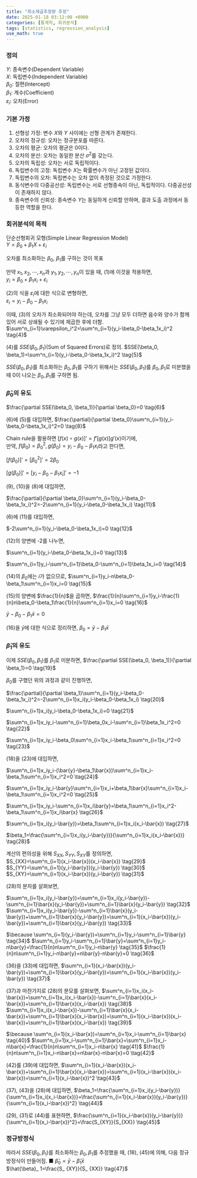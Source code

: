 ```yaml
---
title: "최소제곱추정량 추정"
date: 2025-01-18 03:12:08 +0900
categories: [통계학, 회귀분석]
tags: [statistics, regression_analysis]
use_math: true
---
```


### 정의  
$Y$: 종속변수(Dependent Variable)  
$X$: 독립변수(Independent Variable)  
$\beta_0$: 절편(Intercept)  
$\beta_1$: 계수(Coefficient)  
$\varepsilon_i$: 오차(Error)  

### 기본 가정  
1. 선형성 가정: 변수 $X$와 $Y$ 사이에는 선형 관계가 존재한다.
2. 오차의 정규성: 오차는 정규분포를 따른다.
3. 오차의 평균: 오차의 평균은 0이다.
4. 오차의 분산: 오차는 동일한 분산 $\sigma^2$를 갖는다.
5. 오차의 독립성: 오차는 서로 독립적이다.
6. 독립변수의 고정: 독립변수 $X$는 확률변수가 아닌 고정된 값이다.
7. 독립변수의 오차: 독립변수는 오차 없이 측정된 것으로 가정한다.
8. 동식변수의 다중공선성: 독립변수는 서로 선형종속이 아닌, 독립적이다. 다중공선성이 존재하지 않다.
4. 종속변수의 신뢰성: 종속변수 $Y$는 동일하게 신뢰할 만하며, 결과 도출 과정에서 동등한 역할을 한다.

### 회귀분석의 목적
단순선형회귀 모형(Simple Linear Regression Model)  
$Y=\beta_0+\beta_1X+\varepsilon_i \tag{1}$

오차를 최소화하는 $\beta_0$, $\beta_1$를 구하는 것이 목표

만약 $x_1, x_2, \cdots, x_n$과 $y_1, y_2, \cdots, y_n$이 있을 때, (1)에 이것을 적용하면,   
$y_i=\beta_0+\beta_1x_i+\varepsilon_i \tag{2}$

(2)의 식을 $\varepsilon_i$에 대한 식으로 변형하면,  
$\varepsilon_i=y_i-\beta_0-\beta_1x_i \tag{3}$

이때, (3)의 오차가 최소화되어야 하는데, 오차를 그냥 모두 더하면 음수와 양수가 함께 있어 서로 상쇄될 수 있기에 제곱한 후에 더함.
$\sum^n_{i=1}\varepsilon_i^2=\sum^n_{i=1}(y_i-\beta_0-\beta_1x_i)^2 \tag{4}$

(4)를 $SSE(\beta_0, \beta_1)$(Sum of Squared Errors)로 정의.
$SSE(\beta_0, \beta_1)=\sum^n_{i=1}(y_i-\beta_0-\beta_1x_i)^2 \tag{5}$

$SSE(\beta_0, \beta_1)$를 최소화하는 $\beta_0, \beta_1$를 구하기 위해서는 $SSE(\beta_0, \beta_1)$를 $\beta_0, \beta_1$로 미분했을 때 0이 나오는 $\beta_0, \beta_1$를 구하면 됨.

### $\hat{\beta}_0$의 유도
$\frac{\partial SSE(\beta_0, \beta_1)}{\partial \beta_0}=0 \tag{6}$

(6)에 (5)를 대입하면,
$\frac{\partial}{\partial \beta_0}\sum^n_{i=1}(y_i-\beta_0-\beta_1x_i)^2=0 \tag{8}$

Chain rule을 활용하면 $[f(x) \circ g(x)]'=f'[g(x)]g'(x)$이기에,  
만약, $f(\beta_0)=\beta_0^2, g(\beta_0)=y_i-\beta_0-\beta_1x_i$라고 한다면,  

$[f(\beta_0)]'=[\beta_0^2]'=2\beta_0 \tag{9}$

$[g(\beta_0)]'=[y_i-\beta_0-\beta_1x_i]'=-1 \tag{10}$

(9), (10)을 (8)에 대입하면,

$\frac{\partial}{\partial \beta_0}\sum^n_{i=1}(y_i-\beta_0-\beta_1x_i)^2=-2\sum^n_{i=1}(y_i-\beta_0-\beta_1x_i) \tag{11}$

(6)에 (11)를 대입하면,

$-2\sum^n_{i=1}(y_i-\beta_0-\beta_1x_i)=0 \tag{12}$

(12)의 양변에 -2를 나누면,

$\sum^n_{i=1}(y_i-\beta_0-\beta_1x_i)=0 \tag{13}$

$\sum^n_{i=1}y_i-\sum^n_{i=1}\beta_0-\sum^n_{i=1}\beta_1x_i=0 \tag{14}$

(14)의 $\beta_0$에는 $i$가 없으므로, 
$\sum^n_{i=1}y_i-n\beta_0-\beta_1\sum^n_{i=1}x_i=0 \tag{15}$

(15)의 양변에 $\frac{1}{n}$을 곱하면,
$\frac{1}{n}\sum^n_{i=1}y_i-\frac{1}{n}n\beta_0-\beta_1\frac{1}{n}\sum^n_{i=1}x_i=0 \tag{16}$

$\bar{y}-\beta_0-\beta_1\bar{x}=0 \tag{17}$

(16)을 $\bar{y}$에 대한 식으로 정리하면,
$\beta_0=\bar{y}-\beta_1\bar{x} \tag{18}$

### $\hat{\beta}_1$의 유도
이제 $SSE(\beta_0, \beta_1)$를 $\beta_1$로 미분하면,
$\frac{\partial SSE(\beta_0, \beta_1)}{\partial \beta_1}=0 \tag{19}$

$\beta_0$를 구했던 위의 과정과 같이 진행하면,

$\frac{\partial}{\partial \beta_1}\sum^n_{i=1}(y_i-\beta_0-\beta_1x_i)^2=-2\sum^n_{i=1}x_i(y_i-\beta_0-\beta_1x_i) \tag{20}$

$\sum^n_{i=1}x_i(y_i-\beta_0-\beta_1x_i)=0 \tag{21}$

$\sum^n_{i=1}x_iy_i-\sum^n_{i=1}\beta_0x_i-\sum^n_{i=1}\beta_1x_i^2=0 \tag{22}$

$\sum^n_{i=1}x_iy_i-\beta_0\sum^n_{i=1}x_i-\beta_1\sum^n_{i=1}x_i^2=0 \tag{23}$

(18)을 (23)에 대입하면,

$\sum^n_{i=1}x_iy_i-(\bar{y}-\beta_1\bar{x})\sum^n_{i=1}x_i-\beta_1\sum^n_{i=1}x_i^2=0 \tag{24}$

$\sum^n_{i=1}x_iy_i-\bar{y}\sum^n_{i=1}x_i+\beta_1\bar{x}\sum^n_{i=1}x_i-\beta_1\sum^n_{i=1}x_i^2=0 \tag{25}$

$\sum^n_{i=1}x_iy_i-\sum^n_{i=1}x_i\bar{y}=\beta_1\sum^n_{i=1}x_i^2-\beta_1\sum^n_{i=1}x_i\bar{x} \tag{26}$

$\sum^n_{i=1}x_i(y_i-\bar{y})=\beta_1\sum^n_{i=1}x_i(x_i-\bar{x}) \tag{27}$

$\beta_1=\frac{\sum^n_{i=1}x_i(y_i-\bar{y})}{\sum^n_{i=1}x_i(x_i-\bar{x})} \tag{28}$

계산의 편의성을 위해 $S_{XX}, S_{YY}, S_{XY}$를 정의하면,  
$S_{XX}=\sum^n_{i=1}(x_i-\bar{x})(x_i-\bar{x}) \tag{29}$  
$S_{YY}=\sum^n_{i=1}(y_i-\bar{y})(y_i-\bar{y}) \tag{30}$  
$S_{XY}=\sum^n_{i=1}(x_i-\bar{x})(y_i-\bar{y}) \tag{31}$  

(28)의 분자를 살펴보면,

$\sum^n_{i=1}x_i(y_i-\bar{y})=\sum^n_{i=1}x_i(y_i-\bar{y})-\sum^n_{i=1}\bar{x}(y_i-\bar{y})+\sum^n_{i=1}\bar{x}(y_i-\bar{y}) \tag{32}$  
$\sum^n_{i=1}x_i(y_i-\bar{y})-\sum^n_{i=1}\bar{x}(y_i-\bar{y})+\sum^n_{i=1}\bar{x}(y_i-\bar{y})=\sum^n_{i=1}(x_i-\bar{x})(y_i-\bar{y})+\sum^n_{i=1}\bar{x}(y_i-\bar{y}) \tag{33}$  

$\because \sum^n_{i=1}(y_i-\bar{y})=\sum^n_{i=1}y_i-\sum^n_{i=1}\bar{y} \tag{34}$
$\sum^n_{i=1}y_i-\sum^n_{i=1}\bar{y}=\sum^n_{i=1}y_i-n\bar{y}=\frac{1}{n}n\sum^n_{i=1}y_i-n\bar{y} \tag{35}$
$\frac{1}{n}n\sum^n_{i=1}y_i-n\bar{y}=n\bar{y}-n\bar{y}=0 \tag{36}$

(36)을 (33)에 대입하면,
$\sum^n_{i=1}(x_i-\bar{x})(y_i-\bar{y})+\sum^n_{i=1}\bar{x}(y_i-\bar{y})=\sum^n_{i=1}(x_i-\bar{x})(y_i-\bar{y}) \tag{37}$  

(37)과 마찬가지로 (28)의 분모를 살펴보면,
$\sum^n_{i=1}x_i(x_i-\bar{x})=\sum^n_{i=1}x_i(x_i-\bar{x})-\sum^n_{i=1}\bar{x}(x_i-\bar{x})+\sum^n_{i=1}\bar{x}(x_i-\bar{x}) \tag{38}$  
$\sum^n_{i=1}x_i(x_i-\bar{x})-\sum^n_{i=1}\bar{x}(x_i-\bar{x})+\sum^n_{i=1}\bar{x}(x_i-\bar{x})=\sum^n_{i=1}(x_i-\bar{x})(x_i-\bar{x})+\sum^n_{i=1}\bar{x}(x_i-\bar{x}) \tag{39}$  

$\because \sum^n_{i=1}(x_i-\bar{x})=\sum^n_{i=1}x_i-\sum^n_{i=1}\bar{x} \tag{40}$
$\sum^n_{i=1}x_i-\sum^n_{i=1}\bar{x}=\sum^n_{i=1}x_i-n\bar{x}=\frac{1}{n}n\sum^n_{i=1}x_i-n\bar{x} \tag{41}$
$\frac{1}{n}n\sum^n_{i=1}x_i-n\bar{x}=n\bar{x}-n\bar{x}=0 \tag{42}$

(42)를 (39)에 대입하면,
$\sum^n_{i=1}(x_i-\bar{x})(x_i-\bar{x})+\sum^n_{i=1}\bar{x}(x_i-\bar{x})=\sum^n_{i=1}(x_i-\bar{x})(x_i-\bar{x})=\sum^n_{i=1}(x_i-\bar{x})^2 \tag{43}$  

(37), (43)을 (28)에 대입하면,
$\beta_1=\frac{\sum^n_{i=1}x_i(y_i-\bar{y})}{\sum^n_{i=1}x_i(x_i-\bar{x})}=\frac{\sum^n_{i=1}(x_i-\bar{x})(y_i-\bar{y})}{\sum^n_{i=1}(x_i-\bar{x})^2} \tag{44}$

(29), (31)로 (44)를 표현하면,
$\frac{\sum^n_{i=1}(x_i-\bar{x})(y_i-\bar{y})}{\sum^n_{i=1}(x_i-\bar{x})^2}=\frac{S_{XY}}{S_{XX}} \tag{45}$

### 정규방정식
따라서 $SSE(\beta_0, \beta_1)$를 최소화하는 $\beta_0, \beta_1$를 추정했을 때, (18), (45)에 의해, 다음 정규방정식이 만들어짐. ■
$\hat{\beta}_ 0=\bar{y}-\hat{\beta}_ 1\bar{x} \tag{46}$  
$\hat{\beta}_ 1=\frac{S_ {XY}}{S_ {XX}} \tag{47}$